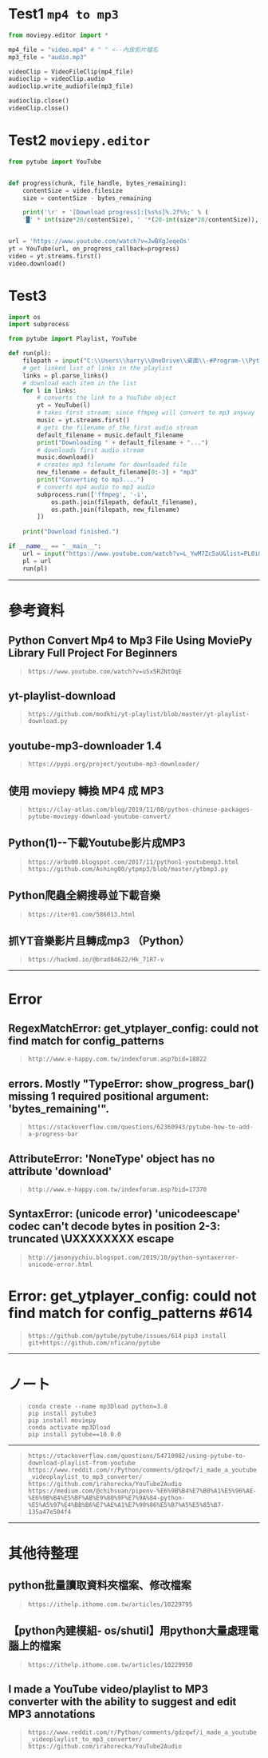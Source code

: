 # Test1 `mp4 to mp3 `
```python
from moviepy.editor import *

mp4_file = "video.mp4" # " " <--內放影片檔名
mp3_file = "audio.mp3"

videoClip = VideoFileClip(mp4_file)
audioclip = videoClip.audio
audioclip.write_audiofile(mp3_file)

audioclip.close()
videoClip.close()
```
# Test2 `moviepy.editor`
```python
from pytube import YouTube


def progress(chunk, file_handle, bytes_remaining):
    contentSize = video.filesize
    size = contentSize - bytes_remaining

    print('\r' + '[Download progress]:[%s%s]%.2f%%;' % (
    '█' * int(size*20/contentSize), ' '*(20-int(size*20/contentSize)), float(size/contentSize*100)), end='')


url = 'https://www.youtube.com/watch?v=JwBXgJeqeOs'
yt = YouTube(url, on_progress_callback=progress)
video = yt.streams.first()
video.download()
```
# Test3 
```python
import os
import subprocess

from pytube import Playlist, YouTube

def run(pl):
    filepath = input("C:\\Users\\harry\\OneDrive\\桌面\\-#Program-\\Python\\Mp3 Download")
    # get linked list of links in the playlist
    links = pl.parse_links()
    # download each item in the list
    for l in links:
        # converts the link to a YouTube object
        yt = YouTube(l)
        # takes first stream; since ffmpeg will convert to mp3 anyway
        music = yt.streams.first()
        # gets the filename of the first audio stream
        default_filename = music.default_filename
        print("Downloading " + default_filename + "...")
        # downloads first audio stream
        music.download()
        # creates mp3 filename for downloaded file
        new_filename = default_filename[0:-3] + "mp3"
        print("Converting to mp3....")
        # converts mp4 audio to mp3 audio
        subprocess.run(['ffmpeg', '-i', 
            os.path.join(filepath, default_filename),
            os.path.join(filepath, new_filename)
        ])
    
    print("Download finished.")

if __name__ == "__main__":
    url = input("https://www.youtube.com/watch?v=L_YwM7Zc5aU&list=PL0iQbgfCDqD5eUX5MaklD9JGxAM74skiv")
    pl = url
    run(pl)
````
___
# 參考資料
## Python Convert Mp4 to Mp3 File Using MoviePy Library Full Project For Beginners
> `https://www.youtube.com/watch?v=u5x5RZNtOqE`
## yt-playlist-download
> `https://github.com/modkhi/yt-playlist/blob/master/yt-playlist-download.py`
## youtube-mp3-downloader 1.4
> `https://pypi.org/project/youtube-mp3-downloader/`
## 使用 moviepy 轉換 MP4 成 MP3
> `https://clay-atlas.com/blog/2019/11/08/python-chinese-packages-pytube-moviepy-download-youtube-convert/`
## Python(1)--下載Youtube影片成MP3
> `https://arbu00.blogspot.com/2017/11/python1-youtubemp3.html`<br>`https://github.com/Ashing00/ytpmp3/blob/master/ytbmp3.py`
## Python爬蟲全網搜尋並下載音樂
> `https://iter01.com/586013.html`
## 抓YT音樂影片且轉成mp3 （Python）
> `https://hackmd.io/@brad84622/Hk_71R7-v`
___
# Error
## RegexMatchError: get_ytplayer_config: could not find match for config_patterns
> `http://www.e-happy.com.tw/indexforum.asp?bid=18822`
## errors. Mostly "TypeError: show_progress_bar() missing 1 required positional argument: 'bytes_remaining'".
> `https://stackoverflow.com/questions/62360943/pytube-how-to-add-a-progress-bar`
## AttributeError: 'NoneType' object has no attribute 'download'
> `http://www.e-happy.com.tw/indexforum.asp?bid=17370`
## SyntaxError: (unicode error) 'unicodeescape' codec can't decode bytes in position 2-3: truncated \UXXXXXXXX escape
> `http://jasonyychiu.blogspot.com/2019/10/python-syntaxerror-unicode-error.html`
# Error: get_ytplayer_config: could not find match for config_patterns #614
> `https://github.com/pytube/pytube/issues/614`
> `pip3 install git+https://github.com/nficano/pytube`
___
# ノート
> `conda create --name mp3Dload python=3.8` <br>
> `pip install pytube3` <br>
> `pip install moviepy` <br>
> `conda activate mp3Dload` <br>
> `pip install pytube==10.0.0`
___
> `https://stackoverflow.com/questions/54710982/using-pytube-to-download-playlist-from-youtube`
> `https://www.reddit.com/r/Python/comments/gdzqwf/i_made_a_youtube_videoplaylist_to_mp3_converter/`
> `https://github.com/irahorecka/YouTube2Audio` <br>
> `https://medium.com/@chihsuan/pipenv-%E6%9B%B4%E7%B0%A1%E5%96%AE-%E6%9B%B4%E5%BF%AB%E9%80%9F%E7%9A%84-python-%E5%A5%97%E4%BB%B6%E7%AE%A1%E7%90%86%E5%B7%A5%E5%85%B7-135a47e504f4`
___
# 其他待整理
## python批量讀取資料夾檔案、修改檔案
> `https://ithelp.ithome.com.tw/articles/10229795`
## 【python內建模組- os/shutil】用python大量處理電腦上的檔案
> `https://ithelp.ithome.com.tw/articles/10229950`
## I made a YouTube video/playlist to MP3 converter with the ability to suggest and edit MP3 annotations
> `https://www.reddit.com/r/Python/comments/gdzqwf/i_made_a_youtube_videoplaylist_to_mp3_converter/`
> `https://github.com/irahorecka/YouTube2Audio`
